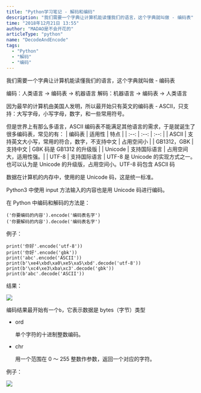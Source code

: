 ```yaml
---
title: "Python学习笔记 - 解码和编码"
description: "我们需要一个字典让计算机能读懂我们的语言，这个字典就叫做 - 编码表"
time: "2018年12月21日 13:55"
author: "MADAO是不会开花的"
articleType: "python"
name: "DecodeAndEncode"
tags:
  - "Python"
  - "解码"
  - "编码"
---
```


我们需要一个字典让计算机能读懂我们的语言，这个字典就叫做 - 编码表

编码：人类语言 -> 编码表 -> 机器语言
解码：机器语言 -> 编码表 -> 人类语言

因为最早的计算机由美国人发明，所以最开始只有英文的编码表 - ASCII，只支持：大写字母，小写字母，数字，和一些常用符号。

但是世界上有那么多语言，ASCII 编码表不能满足其他语言的需求，于是就诞生了很多编码表，常见的有：
| 编码表 | 适用性 | 特点 |
| :--: | :--: | :--: |
| ASCII | 支持英文大小写，常用的符合，数字，不支持中文 | 占用空间小 |
| GB1312，GBK | 支持中文 | GBK 码是 GB1312 的升级版 |
| Unicode | 支持国际语言 | 占用空间大，适用性强。|
| UTF-8 | 支持国际语言 | UTF-8 是 Unicode 的实现方式之一。也可以认为是 Unicode 的升级版，占用空间小。UTF-8 码包含 ASCII 码

数据在计算机的内存中，使用的是 Unicode 码，这是统一标准。

Python3 中使用 input 方法输入的内容也是用 Unicode 码进行编码。

在 Python 中编码和解码的方法是：

```
('你要编码的内容').encode('编码表名字')
('你要解码的内容').decode('编码表名字')
```

例子：

```
print('你好'.encode('utf-8'))
print('你好'.encode('gbk'))
print('abc'.encode('ASCII'))
print(b'\xe4\xbd\xa0\xe5\xa5\xbd'.decode('utf-8'))
print(b'\xc4\xe3\xba\xc3'.decode('gbk'))
print(b'abc'.decode('ASCII'))
```

结果：

![](/articlesImages/python/decode_and_encode/image.png)

编码结果最开始有一个`b`，它表示数据是 bytes（字节）类型

- ord

  单个字符的十进制整数编码。

- chr

  用一个范围在 0 ～ 255 整数作参数，返回一个对应的字符。

例子：

![](/articlesImages/python/decode_and_encode/image1.png)
